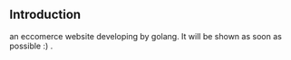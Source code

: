 ## Introduction
an eccomerce website developing by golang.
It will be shown as soon as possible :) .

